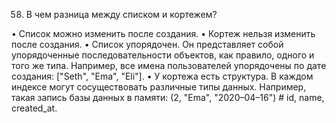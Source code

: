 58. В чем разница между списком и кортежем?

   • Список можно изменить после создания.
   • Кортеж нельзя изменить после создания.
   • Список упорядочен. Он представляет собой упорядоченные последовательности объектов, как правило, одного и того же
   типа. Например, все имена пользователей упорядочены по дате создания: ["Seth", "Ema", "Eli"].
   • У кортежа есть структура. В каждом индексе могут сосуществовать различные типы данных. Например, такая запись базы
   данных в памяти: (2, "Ema", "2020–04–16") # id, name, created_at.
